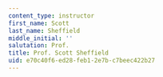 ```yaml
---
content_type: instructor
first_name: Scott
last_name: Sheffield
middle_initial: ''
salutation: Prof.
title: Prof. Scott Sheffield
uid: e70c40f6-ed28-feb1-2e7b-c7beec422b27
---
```

